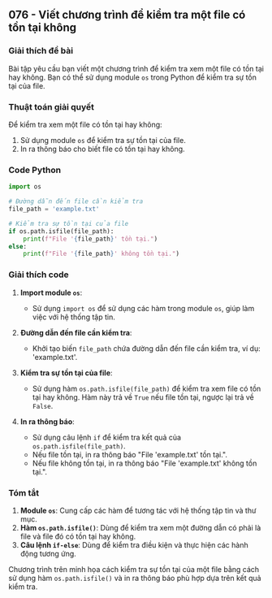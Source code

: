 ## 076 - Viết chương trình để kiểm tra một file có tồn tại không

### Giải thích đề bài

Bài tập yêu cầu bạn viết một chương trình để kiểm tra xem một file có tồn tại hay không. Bạn có thể sử dụng module `os` trong Python để kiểm tra sự tồn tại của file.

### Thuật toán giải quyết

Để kiểm tra xem một file có tồn tại hay không:

1. Sử dụng module `os` để kiểm tra sự tồn tại của file.
2. In ra thông báo cho biết file có tồn tại hay không.

### Code Python

```python
import os

# Đường dẫn đến file cần kiểm tra
file_path = 'example.txt'

# Kiểm tra sự tồn tại của file
if os.path.isfile(file_path):
    print(f"File '{file_path}' tồn tại.")
else:
    print(f"File '{file_path}' không tồn tại.")
```

### Giải thích code

1. **Import module `os`**:

   - Sử dụng `import os` để sử dụng các hàm trong module `os`, giúp làm việc với hệ thống tập tin.

2. **Đường dẫn đến file cần kiểm tra**:

   - Khởi tạo biến `file_path` chứa đường dẫn đến file cần kiểm tra, ví dụ: 'example.txt'.

3. **Kiểm tra sự tồn tại của file**:

   - Sử dụng hàm `os.path.isfile(file_path)` để kiểm tra xem file có tồn tại hay không. Hàm này trả về `True` nếu file tồn tại, ngược lại trả về `False`.

4. **In ra thông báo**:
   - Sử dụng câu lệnh `if` để kiểm tra kết quả của `os.path.isfile(file_path)`.
   - Nếu file tồn tại, in ra thông báo "File 'example.txt' tồn tại.".
   - Nếu file không tồn tại, in ra thông báo "File 'example.txt' không tồn tại.".

### Tóm tắt

1. **Module `os`**: Cung cấp các hàm để tương tác với hệ thống tập tin và thư mục.
2. **Hàm `os.path.isfile()`**: Dùng để kiểm tra xem một đường dẫn có phải là file và file đó có tồn tại hay không.
3. **Câu lệnh `if-else`**: Dùng để kiểm tra điều kiện và thực hiện các hành động tương ứng.

Chương trình trên minh họa cách kiểm tra sự tồn tại của một file bằng cách sử dụng hàm `os.path.isfile()` và in ra thông báo phù hợp dựa trên kết quả kiểm tra.
